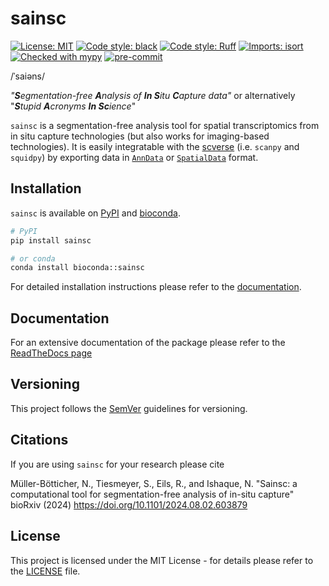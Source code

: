 # sainsc

[![License: MIT](https://img.shields.io/badge/License-MIT-yellow.svg)](https://opensource.org/licenses/MIT)
[![Code style: black](https://img.shields.io/badge/code%20style-black-000000.svg)](https://github.com/psf/black)
[![Code style: Ruff](https://img.shields.io/endpoint?url=https://raw.githubusercontent.com/astral-sh/ruff/main/assets/badge/v2.json)](https://github.com/astral-sh/ruff)
[![Imports: isort](https://img.shields.io/badge/%20imports-isort-%231674b1?style=flat&labelColor=ef8336)](https://pycqa.github.io/isort/)
[![Checked with mypy](https://www.mypy-lang.org/static/mypy_badge.svg)](http://mypy-lang.org/)
[![pre-commit](https://img.shields.io/badge/pre--commit-enabled-brightgreen?logo=pre-commit)](https://github.com/pre-commit/pre-commit)

/ˈsaiəns/

_"**S**egmentation-free **A**nalysis of **In S**itu **C**apture data"_
or alternatively
"_**S**tupid **A**cronyms **In Sc**ience_"

`sainsc` is a segmentation-free analysis tool for spatial transcriptomics from in situ
capture technologies (but also works for imaging-based technologies). It is easily
integratable with the [scverse](https://github.com/scverse) (i.e. `scanpy` and `squidpy`)
by exporting data in [`AnnData`](https://anndata.readthedocs.io/) or
[`SpatialData`](https://spatialdata.scverse.org/) format.

## Installation

`sainsc` is available on [PyPI](https://pypi.org/) and [bioconda](https://bioconda.github.io/).

```sh
# PyPI
pip install sainsc
```

```sh
# or conda
conda install bioconda::sainsc
```

For detailed installation instructions please refer to the
[documentation](https://sainsc.readthedocs.io/page/installation.html).

## Documentation

For an extensive documentation of the package please refer to the
[ReadTheDocs page](https://sainsc.readthedocs.io)

## Versioning

This project follows the [SemVer](https://semver.org/) guidelines for versioning.

## Citations

If you are using `sainsc` for your research please cite

Müller-Bötticher, N., Tiesmeyer, S., Eils, R., and Ishaque, N.
"Sainsc: a computational tool for segmentation-free analysis of in-situ capture"
bioRxiv (2024) https://doi.org/10.1101/2024.08.02.603879

## License

This project is licensed under the MIT License - for details please refer to the
[LICENSE](./LICENSE) file.
